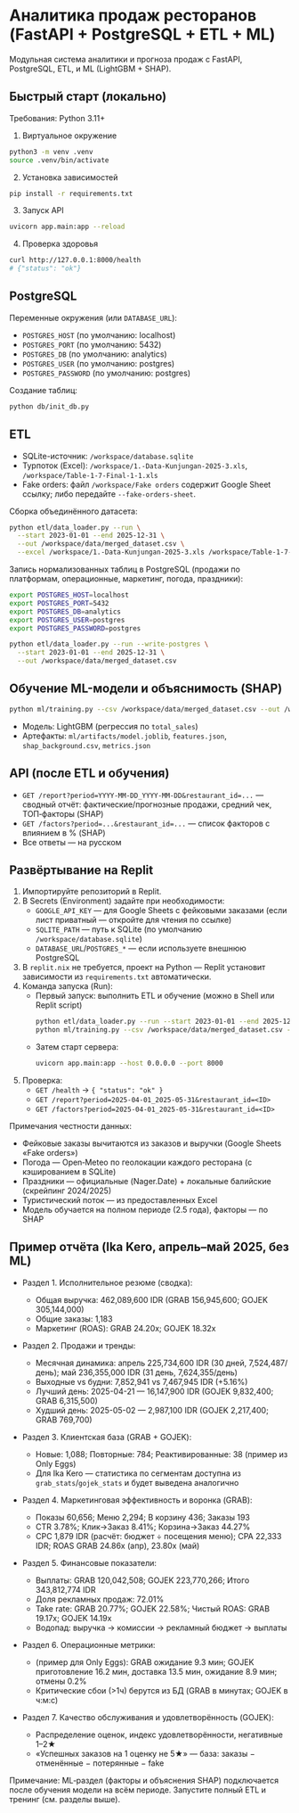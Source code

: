 # Аналитика продаж ресторанов (FastAPI + PostgreSQL + ETL + ML)

Модульная система аналитики и прогноза продаж с FastAPI, PostgreSQL, ETL, и ML (LightGBM + SHAP).

## Быстрый старт (локально)

Требования: Python 3.11+

1) Виртуальное окружение

```bash
python3 -m venv .venv
source .venv/bin/activate
```

2) Установка зависимостей

```bash
pip install -r requirements.txt
```

3) Запуск API

```bash
uvicorn app.main:app --reload
```

4) Проверка здоровья

```bash
curl http://127.0.0.1:8000/health
# {"status": "ok"}
```

## PostgreSQL

Переменные окружения (или `DATABASE_URL`):

- `POSTGRES_HOST` (по умолчанию: localhost)
- `POSTGRES_PORT` (по умолчанию: 5432)
- `POSTGRES_DB` (по умолчанию: analytics)
- `POSTGRES_USER` (по умолчанию: postgres)
- `POSTGRES_PASSWORD` (по умолчанию: postgres)

Создание таблиц:

```bash
python db/init_db.py
```

## ETL

- SQLite-источник: `/workspace/database.sqlite`
- Турпоток (Excel): `/workspace/1.-Data-Kunjungan-2025-3.xls`, `/workspace/Table-1-7-Final-1-1.xls`
- Fake orders: файл `/workspace/Fake orders` содержит Google Sheet ссылку; либо передайте `--fake-orders-sheet`.

Сборка объединённого датасета:

```bash
python etl/data_loader.py --run \
  --start 2023-01-01 --end 2025-12-31 \
  --out /workspace/data/merged_dataset.csv \
  --excel /workspace/1.-Data-Kunjungan-2025-3.xls /workspace/Table-1-7-Final-1-1.xls
```

Запись нормализованных таблиц в PostgreSQL (продажи по платформам, операционные, маркетинг, погода, праздники):

```bash
export POSTGRES_HOST=localhost
export POSTGRES_PORT=5432
export POSTGRES_DB=analytics
export POSTGRES_USER=postgres
export POSTGRES_PASSWORD=postgres

python etl/data_loader.py --run --write-postgres \
  --start 2023-01-01 --end 2025-12-31 \
  --out /workspace/data/merged_dataset.csv
```

## Обучение ML-модели и объяснимость (SHAP)

```bash
python ml/training.py --csv /workspace/data/merged_dataset.csv --out /workspace/ml/artifacts
```

- Модель: LightGBM (регрессия по `total_sales`)
- Артефакты: `ml/artifacts/model.joblib`, `features.json`, `shap_background.csv`, `metrics.json`

## API (после ETL и обучения)

- `GET /report?period=YYYY-MM-DD_YYYY-MM-DD&restaurant_id=...` — сводный отчёт: фактические/прогнозные продажи, средний чек, ТОП‑факторы (SHAP)
- `GET /factors?period=...&restaurant_id=...` — список факторов с влиянием в % (SHAP)
- Все ответы — на русском

## Развёртывание на Replit

1) Импортируйте репозиторий в Replit.
2) В Secrets (Environment) задайте при необходимости:
   - `GOOGLE_API_KEY` — для Google Sheets с фейковыми заказами (если лист приватный — откройте для чтения по ссылке)
   - `SQLITE_PATH` — путь к SQLite (по умолчанию `/workspace/database.sqlite`)
   - `DATABASE_URL`/`POSTGRES_*` — если используете внешнюю PostgreSQL
3) В `replit.nix` не требуется, проект на Python — Replit установит зависимости из `requirements.txt` автоматически.
4) Команда запуска (Run):
   - Первый запуск: выполнить ETL и обучение (можно в Shell или Replit script)
     ```bash
     python etl/data_loader.py --run --start 2023-01-01 --end 2025-12-31 --out /workspace/data/merged_dataset.csv
     python ml/training.py --csv /workspace/data/merged_dataset.csv --out /workspace/ml/artifacts
     ```
   - Затем старт сервера:
     ```bash
     uvicorn app.main:app --host 0.0.0.0 --port 8000
     ```
5) Проверка:
   - `GET /health` → `{ "status": "ok" }`
   - `GET /report?period=2025-04-01_2025-05-31&restaurant_id=<ID>`
   - `GET /factors?period=2025-04-01_2025-05-31&restaurant_id=<ID>`

Примечания честности данных:
- Фейковые заказы вычитаются из заказов и выручки (Google Sheets «Fake orders»)
- Погода — Open‑Meteo по геолокации каждого ресторана (с кэшированием в SQLite)
- Праздники — официальные (Nager.Date) + локальные балийские (скрейпинг 2024/2025)
- Туристический поток — из предоставленных Excel
- Модель обучается на полном периоде (2.5 года), факторы — по SHAP

## Пример отчёта (Ika Kero, апрель–май 2025, без ML)

- Раздел 1. Исполнительное резюме (сводка):
  - Общая выручка: 462,089,600 IDR (GRAB 156,945,600; GOJEK 305,144,000)
  - Общие заказы: 1,183
  - Маркетинг (ROAS): GRAB 24.20x; GOJEK 18.32x

- Раздел 2. Продажи и тренды:
  - Месячная динамика: апрель 225,734,600 IDR (30 дней, 7,524,487/день); май 236,355,000 IDR (31 день, 7,624,355/день)
  - Выходные vs будни: 7,852,941 vs 7,467,945 IDR (+5.16%)
  - Лучший день: 2025-04-21 — 16,147,900 IDR (GOJEK 9,832,400; GRAB 6,315,500)
  - Худший день: 2025-05-02 — 2,987,100 IDR (GOJEK 2,217,400; GRAB 769,700)

- Раздел 3. Клиентская база (GRAB + GOJEK):
  - Новые: 1,088; Повторные: 784; Реактивированные: 38 (пример из Only Eggs)
  - Для Ika Kero — статистика по сегментам доступна из `grab_stats`/`gojek_stats` и будет выведена аналогично

- Раздел 4. Маркетинговая эффективность и воронка (GRAB):
  - Показы 60,656; Меню 2,294; В корзину 436; Заказы 193
  - CTR 3.78%; Клик→Заказ 8.41%; Корзина→Заказ 44.27%
  - CPC 1,879 IDR (расчёт: бюджет ÷ посещения меню); CPA 22,333 IDR; ROAS GRAB 24.86x (апр), 23.80x (май)

- Раздел 5. Финансовые показатели:
  - Выплаты: GRAB 120,042,508; GOJEK 223,770,266; Итого 343,812,774 IDR
  - Доля рекламных продаж: 72.01%
  - Take rate: GRAB 20.77%; GOJEK 22.58%; Чистый ROAS: GRAB 19.17x; GOJEK 14.19x
  - Водопад: выручка → комиссии → рекламный бюджет → выплаты

- Раздел 6. Операционные метрики:
  - (пример для Only Eggs): GRAB ожидание 9.3 мин; GOJEK приготовление 16.2 мин, доставка 13.5 мин, ожидание 8.9 мин; отмены 0.2%
  - Критические сбои (>1ч) берутся из БД (GRAB в минутах; GOJEK в ч:м:с)

- Раздел 7. Качество обслуживания и удовлетворённость (GOJEK):
  - Распределение оценок, индекс удовлетворённости, негативные 1–2★
  - «Успешных заказов на 1 оценку не 5★» — база: заказы − отменённые − потерянные − fake

Примечание: ML‑раздел (факторы и объяснения SHAP) подключается после обучения модели на всём периоде. Запустите полный ETL и тренинг (см. разделы выше).